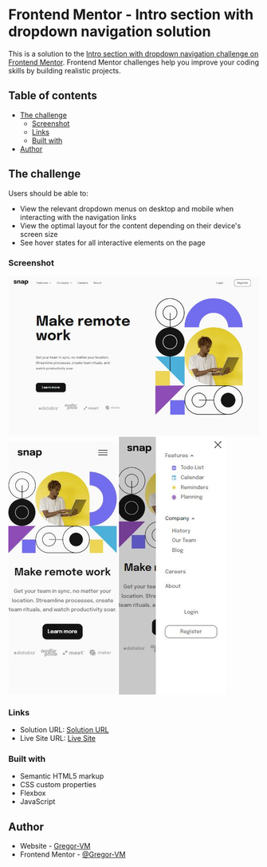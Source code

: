 # Frontend Mentor - Intro section with dropdown navigation solution

This is a solution to the [Intro section with dropdown navigation challenge on Frontend Mentor](https://www.frontendmentor.io/challenges/intro-section-with-dropdown-navigation-ryaPetHE5). Frontend Mentor challenges help you improve your coding skills by building realistic projects. 

## Table of contents

- [The challenge](#the-challenge)
  - [Screenshot](#screenshot)
  - [Links](#links)
  - [Built with](#built-with)
- [Author](#author)

## The challenge

Users should be able to:

- View the relevant dropdown menus on desktop and mobile when interacting with the navigation links
- View the optimal layout for the content depending on their device's screen size
- See hover states for all interactive elements on the page

### Screenshot

![Screenshot Desktop Design](./images/capture-1.jpg)
![Screenshot Mobile Design](./images/capture-2.jpg)
![Screenshot Mobile Design Expanded](./images/capture-3.jpg)

### Links

- Solution URL: [Solution URL](https://www.frontendmentor.io/solutions/intro-section-with-dropdown-navigation-vanilla-javascript--M77y35qpw)
- Live Site URL: [Live Site](https://gregor-vm.github.io/dropdown-challenge/)


### Built with

- Semantic HTML5 markup
- CSS custom properties
- Flexbox
- JavaScript


## Author

- Website - [Gregor-VM](https://portfolio-eight-sable-15.vercel.app)
- Frontend Mentor - [@Gregor-VM](https://www.frontendmentor.io/profile/Gregor-VM)